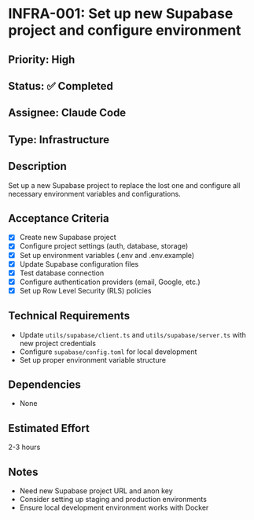 # INFRA-001: Set up new Supabase project and configure environment

## Priority: High
## Status: ✅ Completed
## Assignee: Claude Code
## Type: Infrastructure

## Description
Set up a new Supabase project to replace the lost one and configure all necessary environment variables and configurations.

## Acceptance Criteria
- [x] Create new Supabase project
- [x] Configure project settings (auth, database, storage)
- [x] Set up environment variables (.env and .env.example)
- [x] Update Supabase configuration files
- [x] Test database connection
- [x] Configure authentication providers (email, Google, etc.)
- [x] Set up Row Level Security (RLS) policies

## Technical Requirements
- Update `utils/supabase/client.ts` and `utils/supabase/server.ts` with new project credentials
- Configure `supabase/config.toml` for local development
- Set up proper environment variable structure

## Dependencies
- None

## Estimated Effort
2-3 hours

## Notes
- Need new Supabase project URL and anon key
- Consider setting up staging and production environments
- Ensure local development environment works with Docker
